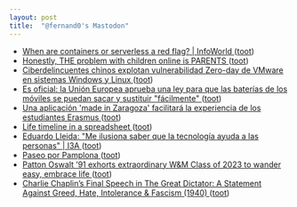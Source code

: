 ```yaml
---
layout: post
title:  "@fernand0's Mastodon"
---
```

*  [When are containers or serverless a red flag? \| InfoWorld ](https://www.infoworld.com/article/3698289/when-are-containers-or-serverless-a-red-flag-for-a-cloud-project.htm) ([toot](https://mastodon.social/@fernand0/110610577964257086))
*  [Honestly, THE problem with children online is PARENTS ](https://mfioretti.substack.com/p/honestly-the-problem-with-childre) ([toot](https://mastodon.social/@fernand0/110610202871403486))
*  [Ciberdelincuentes chinos explotan vulnerabilidad Zero-day de VMware en sistemas Windows y Linux ](https://unaaldia.hispasec.com/2023/06/ciberdelincuentes-chinos-explotan-vulnerabilidad-zero-day-de-vmware-en-sistemas-windows-y-linux.htm) ([toot](https://mastodon.social/@fernand0/110610067006945274))
*  [Es oficial: la Unión Europea aprueba una ley para que las baterías de los móviles se puedan sacar y sustituir "fácilmente" ](https://www.xataka.com/moviles/oficial-union-europea-aprueba-ley-baterias-moviles-se-puedan-sacar-sustituir-facilment) ([toot](https://mastodon.social/@fernand0/110609741752591531))
*  [Una aplicación 'made in Zaragoza' facilitará la experiencia de los estudiantes Erasmus ](https://www.elperiodicodearagon.com/aragon/2023/05/30/aplicacion-made-in-zaragoza-facilitara-88075723.htm) ([toot](https://mastodon.social/@fernand0/110609659356175427))
*  [Life timeline in a spreadsheet ](https://flowingdata.com/2023/06/15/life-timeline-in-a-spreadsheet) ([toot](https://mastodon.social/@fernand0/110609418824208404))
*  [Eduardo Lleida: &quot;Me ilusiona saber que la tecnología ayuda a las personas&quot; \|  I3A   ](https://i3a.unizar.es/es/entrevistas/eduardo-lleida-me-ilusiona-saber-que-la-tecnologia-ayuda-las-personas) ([toot](https://mastodon.social/@fernand0/110606032788636272))
*  [Paseo por Pamplona ](https://avecesunafoto.wordpress.com/2023/06/25/paseo-por-pamplona) ([toot](https://mastodon.social/@fernand0/110605933817326441))
*  [Patton Oswalt ’91 exhorts extraordinary W&M Class of 2023 to wander easy, embrace life ](https://news.wm.edu/2023/05/22/patton-oswalt-91-exhorts-extraordinary-wm-class-of-2023-to-wander-easy-embrace-life) ([toot](https://mastodon.social/@fernand0/110605702000969682))
*  [Charlie Chaplin’s Final Speech in The Great Dictator: A Statement Against Greed, Hate, Intolerance & Fascism (1940) ](https://www.openculture.com/2023/06/charlie-chaplins-final-speech-in-the-great-dictator-1940.htm) ([toot](https://mastodon.social/@fernand0/110605568729434871))
